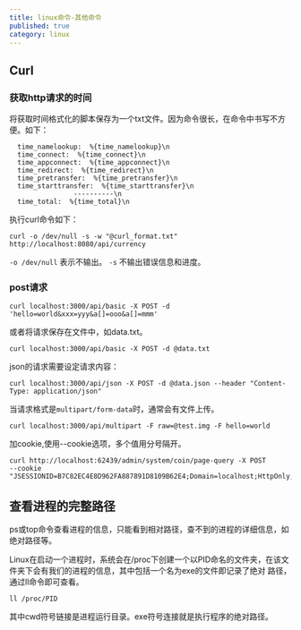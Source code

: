 ```yaml
---
title: linux命令-其他命令
published: true
category: linux
---
```



## Curl
### 获取http请求的时间
将获取时间格式化的脚本保存为一个txt文件。因为命令很长，在命令中书写不方便。如下：
```
  time_namelookup:  %{time_namelookup}\n
  time_connect:  %{time_connect}\n
  time_appconnect:  %{time_appconnect}\n
  time_redirect:  %{time_redirect}\n
  time_pretransfer:  %{time_pretransfer}\n
  time_starttransfer:  %{time_starttransfer}\n
                ----------\n
  time_total:  %{time_total}\n

```
执行curl命令如下：
```shell script
curl -o /dev/null -s -w "@curl_format.txt" http://localhost:8080/api/currency
```
`-o /dev/null` 表示不输出。 `-s` 不输出错误信息和进度。

### post请求
```shell script
curl localhost:3000/api/basic -X POST -d 'hello=world&xxx=yyy&a[]=ooo&a[]=mmm'
```
或者将请求保存在文件中，如data.txt。
```shell script
curl localhost:3000/api/basic -X POST -d @data.txt
```

json的请求需要设定请求内容：
```shell script
curl localhost:3000/api/json -X POST -d @data.json --header "Content-Type: application/json"
```
当请求格式是`multipart/form-data`时，通常会有文件上传。
```shell script
curl localhost:3000/api/multipart -F raw=@test.img -F hello=world
```
加cookie,使用--cookie选项，多个值用分号隔开。
```shell script
curl http://localhost:62439/admin/system/coin/page-query -X POST 
--cookie "JSESSIONID=B7C82EC4E8D962FA887891D8109B62E4;Domain=localhost;HttpOnly;"
```

## 查看进程的完整路径
ps或top命令查看进程的信息，只能看到相对路径，查不到的进程的详细信息，如绝对路径等。

Linux在启动一个进程时，系统会在/proc下创建一个以PID命名的文件夹，在该文件夹下会有我们的进程的信息，其中包括一个名为exe的文件即记录了绝对
路径，通过ll命令即可查看。
```
ll /proc/PID
```
其中cwd符号链接是进程运行目录。exe符号连接就是执行程序的绝对路径。

